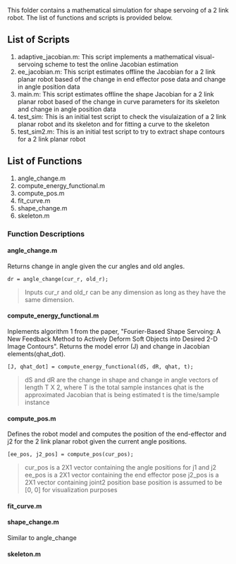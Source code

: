 This folder contains a mathematical simulation for shape servoing of a 2 link robot. The list of functions and scripts is provided below.

## List of Scripts
1. adaptive_jacobian.m: This script implements a mathematical visual-servoing scheme to test the online Jacobian estimation
2. ee_jacobian.m: This script estimates offline the Jacobian for a 2 link planar robot based of the change in end effector pose data and change in angle position data
3. main.m: This script estimates offline the shape Jacobian for a 2 link planar robot based of the change in curve parameters for its skeleton and change in angle position data
4. test_sim: This is an initial test script to check the visulaization of a 2 link planar robot and its skeleton and for fitting a curve to the skeleton
5. test_sim2.m: This is an initial test script to try to extract shape contours for a 2 link planar robot

## List of Functions
1. angle_change.m
2. compute_energy_functional.m
3. compute_pos.m
4. fit_curve.m
5. shape_change.m
6. skeleton.m

### Function Descriptions
#### angle_change.m
Returns change in angle given the cur angles and old angles.

`dr = angle_change(cur_r, old_r);`

> Inputs cur_r and old_r can be any dimension as long as they have the same dimension.

#### compute_energy_functional.m
Inplements algorithm 1 from the paper, "Fourier-Based Shape Servoing: A New Feedback Method to Actively Deform Soft Objects into Desired 2-D Image Contours".
Returns the model error (J) and change in Jacobian elements(qhat_dot).

`[J, qhat_dot] = compute_energy_functional(dS, dR, qhat, t);`

> dS and dR are the change in shape and change in angle vectors of length T X 2, where T is the total sample instances
> qhat is the approximated Jacobian that is being estimated
> t is the time/sample instance

#### compute_pos.m
Defines the robot model and computes the position of the end-effector and j2 for the 2 link planar robot given the current angle positions.

`[ee_pos, j2_pos] = compute_pos(cur_pos);`

> cur_pos is a 2X1 vector containing the angle positions for j1 and j2
> ee_pos is a 2X1 vector containing the end effector pose
> j2_pos is a 2X1 vector containing joint2 position
> base position is assumed to be [0, 0] for visualization purposes

#### fit_curve.m

#### shape_change.m
Similar to angle_change

#### skeleton.m
